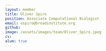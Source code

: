 ```yaml
---
layout: member
title: Oliver Spiro
position: Associate Computational Biologist
email: ospiro@broadinstitute.org
github: 
image: /assets/images/team/Oliver_Spiro.jpeg
cv:
alum: true
---
```



